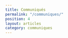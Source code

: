 ```yaml
---
title: Communiqués
permalink: "/communiques/"
position: 4
layout: articles
category: communiques
---
```

